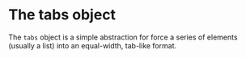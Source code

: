 # The tabs object

The `tabs` object is a simple abstraction for force a series of elements
(usually a list) into an equal-width, tab-like format.
